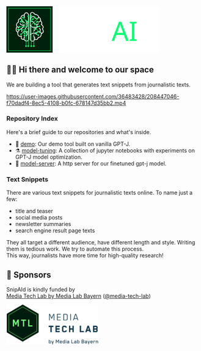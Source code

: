 <img src="/profile/snipaid.png" width="400px" />

## ✍🏼 Hi there and welcome to our space 

We are building a tool that generates text snippets from journalistic texts.

https://user-images.githubusercontent.com/36483428/208447046-f70dadf4-8ec5-4108-b0fc-678147d35bb2.mp4

### Repository Index

Here's a brief guide to our repositories and what's inside.

- 📃 [demo](https://github.com/snipaid-nlg/demo): Our demo tool built on vanilla GPT-J.
- ⚗️ [model-tuning](https://github.com/snipaid-nlg/model-tuning): A collection of jupyter notebooks with experiments on GPT-J model optimization.
- 🧠 [model-server](https://github.com/snipaid-nlg/gptj-title-teaser-10k): A http server for our finetuned gpt-j model.

### Text Snippets

There are various text snippets for journalistic texts online. To name just a few:

- title and teaser
- social media posts
- newsletter summaries
- search engine result page texts

They all target a different audience, have different length and style.
Writing them is tedious work. We try to automate this process. \
This way, journalists have more time for high-quality research!

## 💸 Sponsors

SnipAId is kindly funded by \
<a href="https://media-tech-lab.com">Media Tech Lab by Media Lab Bayern</a> (<a href="https://github.com/media-tech-lab">@media-tech-lab</a>)

<img src="https://github.com/media-tech-lab/.github/blob/main/assets/mtl-powered-by.png" width="240" title="Media Tech Lab powered by logo">
